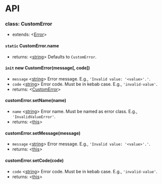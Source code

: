 [string]: https://developer.mozilla.org/en-US/docs/Web/JavaScript/Data_structures#String_type
[Error]: https://developer.mozilla.org/ru/docs/Web/JavaScript/Reference/Global_Objects/Error

# API
### class: CustomError
* extends: <[Error][Error]>

#### `static` CustomError.name
* returns: <[string][string]> Defaults to `CustomError`.

#### `init` new CustomError(message[, code])
* `message` <[string][string]> Error message. E.g., `'Invalid value: '<value>'.'`.
* `code` <[string][string]> Error code. Must be in kebab case. E.g., `'invalid-value'`.
* returns: <[CustomError](#class-customerror)>

#### customError.setName(name)
* `name` <[string][string]> Error name. Must be named as error class. E.g., `'InvalidValueError'`.
* returns: <[this](#class-customerror)>

#### customError.setMessage(message)
* `message` <[string][string]> Error message. E.g., `'Invalid value: '<value>'.'`.
* returns: <[this](#class-customerror)>

#### customError.setCode(code)
* `code` <[string][string]> Error code. Must be in kebab case. E.g., `'invalid-value'`.
* returns: <[this](#class-customerror)>
